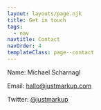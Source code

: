 ```yaml
---
layout: layouts/page.njk
title: Get in touch
tags:
  - nav
navtitle: Contact
navOrder: 4
templateClass: page--contact
---
```


<p>Name: Michael Scharnagl</p>
<p>Email: <a href="mailto:hallo@justmarkup.com">hallo@justmarkup.com</a></p>
<p>Twitter: <a href="https://twitter.com/justmarkup">@justmarkup</a></p>
